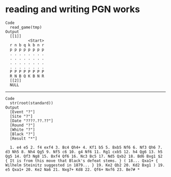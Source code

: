 # reading and writing PGN works

    Code
      read_game(tmp)
    Output
      [[1]]
              <Start>
      r n b q k b n r
      p p p p p p p p
      . . . . . . . .
      . . . . . . . .
      . . . . . . . .
      . . . . . . . .
      P P P P P P P P
      R N B Q K B N R
      [[2]]
      NULL
      

---

    Code
      str(root(standard))
    Output
      [Event "?"]
      [Site "?"]
      [Date "????.??.??"]
      [Round "?"]
      [White "?"]
      [Black "?"]
      [Result "*"]
      
      1. e4 e5 2. f4 exf4 3. Bc4 Qh4+ 4. Kf1 b5 5. Bxb5 Nf6 6. Nf3 Qh6 7. d3 Nh5 8. Nh4 Qg5 9. Nf5 c6 10. g4 Nf6 11. Rg1 cxb5 12. h4 Qg6 13. h5 Qg5 14. Qf3 Ng8 15. Bxf4 Qf6 16. Nc3 Bc5 17. Nd5 Qxb2 18. Bd6 Bxg1 $2 { It is from this move that Black's defeat stems. } ( 18... Qxa1+ { Wilhelm Steinitz suggested in 1879... } 19. Ke2 Qb2 20. Kd2 Bxg1 ) 19. e5 Qxa1+ 20. Ke2 Na6 21. Nxg7+ Kd8 22. Qf6+ Nxf6 23. Be7# *

